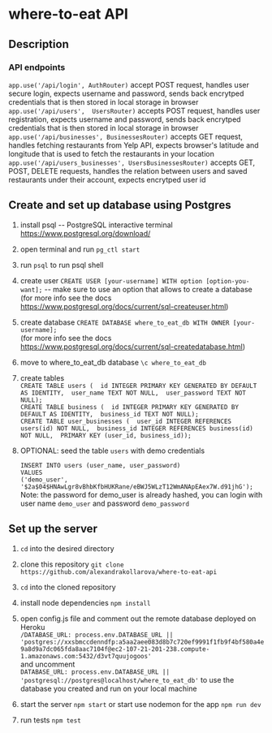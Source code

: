# where-to-eat API

## Description

### API endpoints

`app.use('/api/login', AuthRouter)` accept POST request, handles user secure login, expects username and password, sends back encrytped credentials that is then stored in local storage in browser  
`app.use('/api/users',  UsersRouter)` accepts POST request, handles user registration, expects username and password, sends back encrytped credentials that is then stored in local storage in browser  
`app.use('/api/businesses', BusinessesRouter)` accepts GET request, handles fetching restaurants from Yelp API, expects browser's latitude and longitude that is used to fetch the restaurants in your location  
`app.use('/api/users_businesses', UsersBusinessesRouter)` accepts GET, POST, DELETE requests, handles the relation between users and saved restaurants under their account, expects encrytped user id

## Create and set up database using Postgres

1. install psql -- PostgreSQL interactive terminal <https://www.postgresql.org/download/>

2. open terminal and run `pg_ctl start`

3. run `psql` to run psql shell

4. create user `CREATE USER [your-username] WITH option [option-you-want];` -- make sure to use an option that allows to create a database
   (for more info see the docs <https://www.postgresql.org/docs/current/sql-createuser.html>)

5. create database `CREATE DATABASE where_to_eat_db WITH OWNER [your-username];`  
   (for more info see the docs <https://www.postgresql.org/docs/current/sql-createdatabase.html>)

6. move to where_to_eat_db database `\c where_to_eat_db`

7. create tables  
   `CREATE TABLE users (  id INTEGER PRIMARY KEY GENERATED BY DEFAULT AS IDENTITY,  user_name TEXT NOT NULL,  user_password TEXT NOT NULL);`  
   `CREATE TABLE business (  id INTEGER PRIMARY KEY GENERATED BY DEFAULT AS IDENTITY,  business_id TEXT NOT NULL);`  
   `CREATE TABLE user_businesses (  user_id INTEGER REFERENCES users(id) NOT NULL,  business_id INTEGER REFERENCES business(id) NOT NULL,  PRIMARY KEY (user_id, business_id));`

8. OPTIONAL: seed the table `users` with demo credentials  

   `INSERT INTO users (user_name, user_password)`  
       `VALUES`  
           `('demo_user', '$2a$04$HNAwLgr8vBhbKfbHUKRane/eBWJ5WLzT12WmANApEAex7W.d91jhG');`  
   Note: the password for demo_user is already hashed, you can login with user name `demo_user` and password `demo_password`

## Set up the server

1. `cd` into the desired directory

2. clone this repository `git clone https://github.com/alexandrakollarova/where-to-eat-api`

3. `cd` into the cloned repository

4. install node dependencies `npm install`

5. open config.js file and comment out the remote database deployed on Heroku  
   `/DATABASE_URL: process.env.DATABASE_URL || 'postgres://xxsbmccdenndfp:a5aa2aee083d8b7c720ef9991f1fb9f4bf580a4e9a8d9a7dc065fda8aac7104f@ec2-107-21-201-238.compute-1.amazonaws.com:5432/d3vt7quujogoos'`  
   and uncomment  
   `DATABASE_URL: process.env.DATABASE_URL || 'postgresql://postgres@localhost/where_to_eat_db'`
   to use the database you created and run on your local machine

6. start the server `npm start` or start use nodemon for the app `npm run dev`

7. run tests `npm test`
